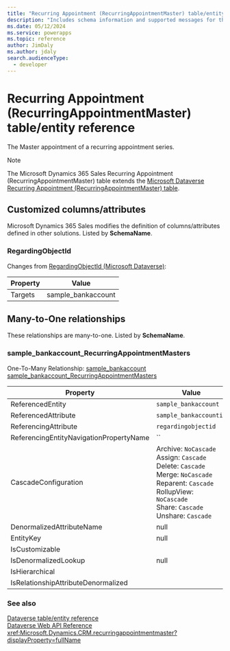 ```yaml
---
title: "Recurring Appointment (RecurringAppointmentMaster) table/entity reference (Microsoft Dynamics 365 Sales) | Microsoft Docs"
description: "Includes schema information and supported messages for the Recurring Appointment (RecurringAppointmentMaster) table/entity with Microsoft Dynamics 365 Sales."
ms.date: 05/12/2024
ms.service: powerapps
ms.topic: reference
author: JimDaly
ms.author: jdaly
search.audienceType: 
  - developer
---
```


# Recurring Appointment (RecurringAppointmentMaster) table/entity reference

The Master appointment of a recurring appointment series.

> [!NOTE]
> The Microsoft Dynamics 365 Sales Recurring Appointment (RecurringAppointmentMaster) table extends the [Microsoft Dataverse Recurring Appointment (RecurringAppointmentMaster) table](/power-apps/developer/data-platform/reference/entities/recurringappointmentmaster).



## Customized columns/attributes

Microsoft Dynamics 365 Sales
modifies the definition of columns/attributes defined in other solutions. Listed by **SchemaName**.

### <a name="BKMK_RegardingObjectId"></a> RegardingObjectId

Changes from [RegardingObjectId (Microsoft Dataverse)](/power-apps/developer/data-platform/reference/entities/recurringappointmentmaster#BKMK_RegardingObjectId):

|Property|Value|
|---|---|
|Targets|sample_bankaccount|


## Many-to-One relationships

These relationships are many-to-one. Listed by **SchemaName**.

### <a name="BKMK_sample_bankaccount_RecurringAppointmentMasters"></a> sample_bankaccount_RecurringAppointmentMasters

One-To-Many Relationship: [sample_bankaccount sample_bankaccount_RecurringAppointmentMasters](sample_bankaccount.md#BKMK_sample_bankaccount_RecurringAppointmentMasters)

|Property|Value|
|--------|-----|
|ReferencedEntity|`sample_bankaccount`|
|ReferencedAttribute|`sample_bankaccountid`|
|ReferencingAttribute|`regardingobjectid`|
|ReferencingEntityNavigationPropertyName|``|
|CascadeConfiguration|Archive: `NoCascade`<br />Assign: `Cascade`<br />Delete: `Cascade`<br />Merge: `NoCascade`<br />Reparent: `Cascade`<br />RollupView: `NoCascade`<br />Share: `Cascade`<br />Unshare: `Cascade`|
|DenormalizedAttributeName|null|
|EntityKey|null|
|IsCustomizable||
|IsDenormalizedLookup|null|
|IsHierarchical||
|IsRelationshipAttributeDenormalized||



### See also

[Dataverse table/entity reference](../about-entity-reference.md)  
[Dataverse Web API Reference](/power-apps/developer/data-platform/webapi/reference/about)   
<xref:Microsoft.Dynamics.CRM.recurringappointmentmaster?displayProperty=fullName>
